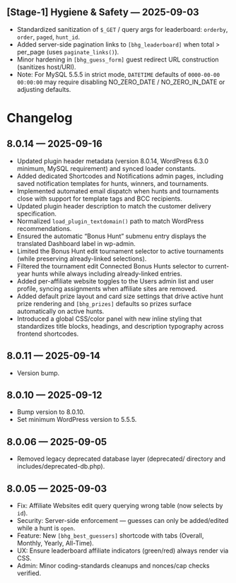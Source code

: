 
## [Stage-1] Hygiene & Safety — 2025-09-03

- Standardized sanitization of `$_GET` / query args for leaderboard: `orderby`, `order`, `paged`, `hunt_id`.
- Added server-side pagination links to `[bhg_leaderboard]` when total > per_page (uses `paginate_links()`).
- Minor hardening in `[bhg_guess_form]` guest redirect URL construction (sanitizes host/URI).
- Note: For MySQL 5.5.5 in strict mode, `DATETIME` defaults of `0000-00-00 00:00:00` may require disabling NO_ZERO_DATE / NO_ZERO_IN_DATE or adjusting defaults.

# Changelog

## 8.0.14 — 2025-09-16
- Updated plugin header metadata (version 8.0.14, WordPress 6.3.0 minimum, MySQL requirement) and synced loader constants.
- Added dedicated Shortcodes and Notifications admin pages, including saved notification templates for hunts, winners, and tournaments.
- Implemented automated email dispatch when hunts and tournaments close with support for template tags and BCC recipients.
- Updated plugin header description to match the customer delivery specification.
- Normalized `load_plugin_textdomain()` path to match WordPress recommendations.
- Ensured the automatic “Bonus Hunt” submenu entry displays the translated Dashboard label in wp-admin.
- Limited the Bonus Hunt edit tournament selector to active tournaments (while preserving already-linked selections).
- Filtered the tournament edit Connected Bonus Hunts selector to current-year hunts while always including already-linked entries.
- Added per-affiliate website toggles to the Users admin list and user profile, syncing assignments when affiliate sites are removed.
- Added default prize layout and card size settings that drive active hunt prize rendering and `[bhg_prizes]` defaults so prizes surface automatically on active hunts.
- Introduced a global CSS/color panel with new inline styling that standardizes title blocks, headings, and description typography across frontend shortcodes.

## 8.0.11 — 2025-09-14
- Version bump.

## 8.0.10 — 2025-09-12
- Bump version to 8.0.10.
- Set minimum WordPress version to 5.5.5.

## 8.0.06 — 2025-09-05
- Removed legacy deprecated database layer (deprecated/ directory and includes/deprecated-db.php).

## 8.0.05 — 2025-09-03
- Fix: Affiliate Websites edit query querying wrong table (now selects by `id`).
- Security: Server-side enforcement — guesses can only be added/edited while a hunt is `open`.
- Feature: New `[bhg_best_guessers]` shortcode with tabs (Overall, Monthly, Yearly, All-Time).
- UX: Ensure leaderboard affiliate indicators (green/red) always render via CSS.
- Admin: Minor coding-standards cleanups and nonces/cap checks verified.

